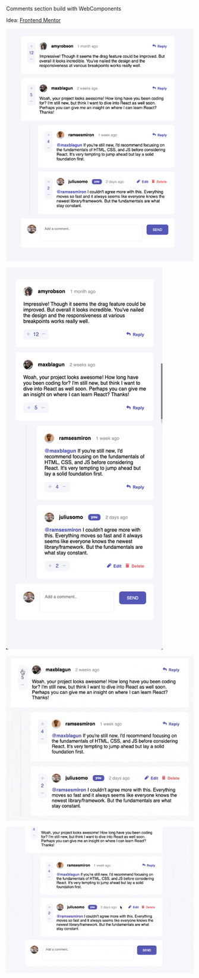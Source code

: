 Comments section build with WebComponents

Idea:
[Frontend Mentor](https://www.frontendmentor.io/challenges/interactive-comments-section-iG1RugEG9)

![](./screenshots/desktop.png)

![](./screenshots/movile.png)

![](./screenshots/reply-vote.gif)

![](./screenshots/edit-delete.gif)

